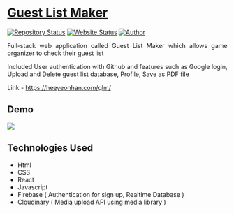 # <a href="https://heeyeonhan.com/glm/" target="_blank">Guest List Maker</a>

[![Repository Status](https://img.shields.io/badge/Repository%20Status-Maintained-dark%20green.svg)](https://github.com/alicehan1734/guestListMaker)
[![Website Status](https://img.shields.io/badge/Website%20Status-Online-green)](https://heeyeonhan.com/glm/)
[![Author](https://img.shields.io/badge/Author-Heeyeon%20Han-blue.svg)](https://www.linkedin.com/in/alicehan1734/)

 <p align="justify">Full-stack web application called Guest List Maker which allows game organizer to check their guest list</p>
 <p align="justify">Included User authentication with Github and features such as Google login, Upload and Delete guest list
database, Profile, Save as PDF file</p>

Link - https://heeyeonhan.com/glm/
 
 
 
## Demo
![](./demo/GLM.gif)


## Technologies Used

- Html
- CSS
- React
- Javascript
- Firebase ( Authentication for sign up, Realtime Database )
- Cloudinary ( Media upload API using media library ) 
